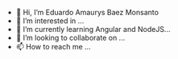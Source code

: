 - 👋 Hi, I’m Eduardo Amaurys Baez Monsanto
- 👀 I’m interested in ...
- 🌱 I’m currently learning Angular and NodeJS...
- 💞️ I’m looking to collaborate on ...
- 📫 How to reach me ...

<!---
AmaurysBaezM/AmaurysBaezM is a ✨ special ✨ repository because its `README.md` (this file) appears on your GitHub profile.
You can click the Preview link to take a look at your changes.
--->
